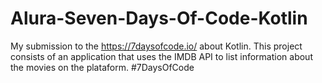# Alura-Seven-Days-Of-Code-Kotlin

My submission to the https://7daysofcode.io/ about Kotlin. This project consists of an application that uses the IMDB API to list information about the movies on the plataform.
#7DaysOfCode
